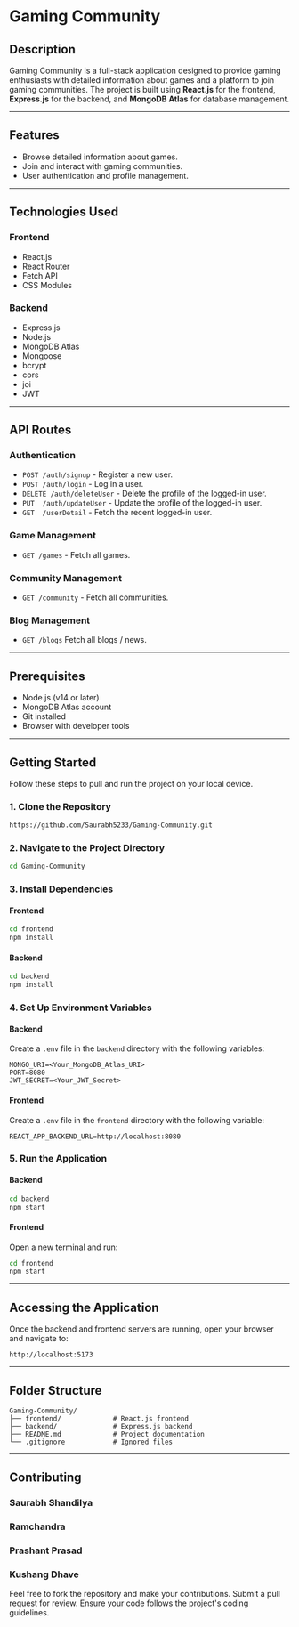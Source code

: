 # Gaming Community

## Description
Gaming Community is a full-stack application designed to provide gaming enthusiasts with detailed information about games and a platform to join gaming communities. The project is built using **React.js** for the frontend, **Express.js** for the backend, and **MongoDB Atlas** for database management.

---

## Features
- Browse detailed information about games.
- Join and interact with gaming communities.
- User authentication and profile management.

---

## Technologies Used
### Frontend
- React.js
- React Router
- Fetch API
- CSS Modules

### Backend
- Express.js
- Node.js
- MongoDB Atlas
- Mongoose
- bcrypt
- cors
- joi
- JWT

---

## API Routes
### Authentication
- `POST /auth/signup` - Register a new user.
- `POST /auth/login` - Log in a user.
- `DELETE /auth/deleteUser` - Delete the profile of the logged-in user.
- `PUT  /auth/updateUser` - Update the profile of the logged-in user.
- `GET  /userDetail` - Fetch the recent logged-in user.
  

### Game Management
- `GET /games` - Fetch all games.

### Community Management
- `GET /community` - Fetch all communities.


### Blog Management
- `GET /blogs`  Fetch all blogs / news.

---

## Prerequisites
- Node.js (v14 or later)
- MongoDB Atlas account
- Git installed
- Browser with developer tools

---

## Getting Started
Follow these steps to pull and run the project on your local device.

### 1. Clone the Repository
```bash
https://github.com/Saurabh5233/Gaming-Community.git
```

### 2. Navigate to the Project Directory
```bash
cd Gaming-Community
```

### 3. Install Dependencies
#### Frontend
```bash
cd frontend
npm install
```
#### Backend
```bash
cd backend
npm install
```

### 4. Set Up Environment Variables
#### Backend
Create a `.env` file in the `backend` directory with the following variables:
```env
MONGO_URI=<Your_MongoDB_Atlas_URI>
PORT=8080
JWT_SECRET=<Your_JWT_Secret>
```

#### Frontend
Create a `.env` file in the `frontend` directory with the following variable:
```env
REACT_APP_BACKEND_URL=http://localhost:8080
```

### 5. Run the Application
#### Backend
```bash
cd backend
npm start
```
#### Frontend
Open a new terminal and run:
```bash
cd frontend
npm start
```

---

## Accessing the Application
Once the backend and frontend servers are running, open your browser and navigate to:
```
http://localhost:5173
```

---

## Folder Structure
```
Gaming-Community/
├── frontend/             # React.js frontend
├── backend/              # Express.js backend
├── README.md             # Project documentation
└── .gitignore            # Ignored files
```

---

## Contributing
### Saurabh Shandilya
### Ramchandra
### Prashant Prasad
### Kushang Dhave
Feel free to fork the repository and make your contributions. Submit a pull request for review. Ensure your code follows the project's coding guidelines.


